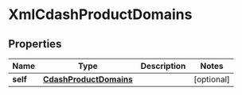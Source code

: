 

# XmlCdashProductDomains


## Properties

Name | Type | Description | Notes
------------ | ------------- | ------------- | -------------
**self** | [**CdashProductDomains**](CdashProductDomains.md) |  |  [optional]




